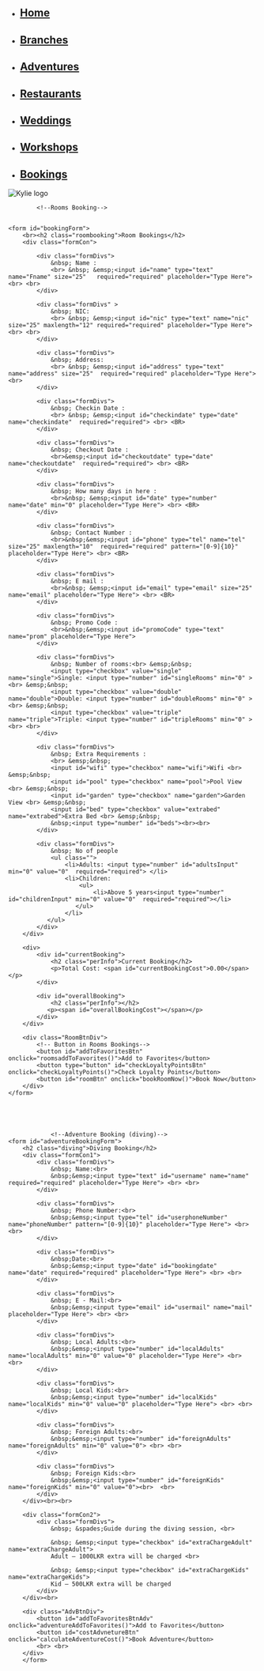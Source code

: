 <!DOCTYPE html>
<html lang="en">
<head>
    <meta charset="UTF-8">
    <meta name="viewport" content="width=device-width, initial-scale=1.0">
    <link rel="stylesheet" href="../css/main.css">
    <link rel="stylesheet" href="../css/event1(wedding).css">
    <link rel="stylesheet" href="../css/event2(workshops).css">
    <script src="../script/script.js" defer></script>
    <title>Bookings</title>
</head>

<body>
    <section>
        <!--Navigation Bar-->
        <nav class="nav1"> 
            <div>
                <ul class="h_ul">
                    <li class="nav_li"> <h2 class="nav_h"> <a class="nav_a" href="../html/home.html">Home </a> </h2> </li>
                    <li class="nav_li"> <h2 class="nav_h"> <a class="nav_a" href="../html/branches.html">Branches </a> </h2> </li>
                    <li class="nav_li"> <h2 class="nav_h"> <a class="nav_a" href="../html/Adventures.html">Adventures </a> </h2> </li>
                    <li class="nav_li"> <h2 class="nav_h"> <a class="nav_a" href="./Restaurants.html">Restaurants </a> </h2> </li>
                    <li class="nav_li"> <h2 class="nav_h"> <a class="nav_a" href="../html/Weddings.html">Weddings </a> </h2> </li><!--Event_1-->
                    <li class="nav_li"> <h2 class="nav_h"> <a class="nav_a" href="../html/Workshops.html">Workshops </a> </h2> </li><!--Event_2-->
                    <li class="nav_li"> <h2 class="nav_h"> <a class="nav_a" href="../html/bookings.html">Bookings </a> </h2> </li>
                </ul>
            </div>
            <div> <img class="logo" src="../img/logo.png" alt="Kylie logo"> </div>
        </nav>
    </section>


            <!--Rooms Booking-->


    <form id="bookingForm"> 
        <br><h2 class="roombooking">Room Bookings</h2>
        <div class="formCon">

            <div class="formDivs">
                &nbsp; Name :
                <br> &nbsp; &emsp;<input id="name" type="text" name="Fname" size="25"   required="required" placeholder="Type Here"> <br> <br>
            </div>
            
            <div class="formDivs" >       
                &nbsp; NIC:
                <br> &nbsp; &emsp;<input id="nic" type="text" name="nic" size="25" maxlength="12" required="required" placeholder="Type Here"> <br> <br>
            </div>

            <div class="formDivs">
                &nbsp; Address:
                <br> &nbsp; &emsp;<input id="address" type="text" name="address" size="25"  required="required" placeholder="Type Here"> <br>
            </div>
           
            <div class="formDivs">
                &nbsp; Checkin Date :
                <br> &nbsp; &emsp;<input id="checkindate" type="date" name="checkindate"  required="required"> <br> <BR>
            </div>  

            <div class="formDivs">
                &nbsp; Checkout Date :
                <br>&emsp;<input id="checkoutdate" type="date" name="checkoutdate"  required="required"> <br> <BR>
            </div>  
 
            <div class="formDivs">
                &nbsp; How many days in here :
                <br>&nbsp; &emsp;<input id="date" type="number" name="date" min="0" placeholder="Type Here"> <br> <BR>
            </div> 

            <div class="formDivs">
                &nbsp; Contact Number :
                <br>&nbsp;&emsp;<input id="phone" type="tel" name="tel" size="25" maxlength="10"  required="required" pattern="[0-9]{10}" placeholder="Type Here"> <br> <BR>
            </div>
            
            <div class="formDivs">
                &nbsp; E mail : 
                <br>&nbsp; &emsp;<input id="email" type="email" size="25" name="email" placeholder="Type Here"> <br> <BR>
            </div>
            
            <div class="formDivs">
                &nbsp; Promo Code :
                <br>&nbsp;&emsp;<input id="promoCode" type="text" name="prom" placeholder="Type Here">
            </div>
            
            <div class="formDivs">
                &nbsp; Number of rooms:<br> &emsp;&nbsp;
                <input type="checkbox" value="single" name="single">Single: <input type="number" id="singleRooms" min="0" > <br> &emsp;&nbsp;
                <input type="checkbox" value="double" name="double">Double: <input type="number" id="doubleRooms" min="0" > <br> &emsp;&nbsp;
                <input type="checkbox" value="triple" name="triple">Triple: <input type="number" id="tripleRooms" min="0" > <br> <br>
            </div>
            
            <div class="formDivs">
                &nbsp; Extra Requirements :
                <br> &emsp;&nbsp;
                <input id="wifi" type="checkbox" name="wifi">Wifi <br> &emsp;&nbsp;
                <input id="pool" type="checkbox" name="pool">Pool View <br> &emsp;&nbsp;
                <input id="garden" type="checkbox" name="garden">Garden View <br> &emsp;&nbsp;
                <input id="bed" type="checkbox" value="extrabed" name="extrabed">Extra Bed <br> &emsp;&nbsp;
                &nbsp;<input type="number" id="beds"><br><br>
            </div>

            <div class="formDivs"> 
                &nbsp; No of people
                <ul class="">
                    <li>Adults: <input type="number" id="adultsInput" min="0" value="0"  required="required"> </li>
                    <li>Children:
                        <ul>
                            <li>Above 5 years<input type="number" id="childrenInput" min="0" value="0"  required="required"></li>
                       </ul>
                    </li>
               </ul>           
            </div>
        </div>

        <div>
            <div id="currentBooking">
                <h2 class="perInfo">Current Booking</h2>
                <p>Total Cost: <span id="currentBookingCost">0.00</span></p>
            </div>

            <div id="overallBooking">
                <h2 class="perInfo"></h2>
               <p><span id="overallBookingCost"></span></p>
            </div>
        </div>

        <div class="RoomBtnDiv">
            <!-- Button in Rooms Bookings-->
            <button id="addToFavoritesBtn" onclick="roomsaddToFavorites()">Add to Favorites</button>
            <button type="button" id="checkLoyaltyPointsBtn" onclick="checkLoyaltyPoints()">Check Loyalty Points</button>
            <button id="roomBtn" onclick="bookRoomNow()">Book Now</button> 
        </div>
    </form>





                <!--Adventure Booking (diving)-->
    <form id="adventureBookingForm">
        <h2 class="diving">Diving Booking</h2>
        <div class="formCon1">        
            <div class="formDivs">
                &nbsp; Name:<br>
                &nbsp;&emsp;<input type="text" id="username" name="name" required="required" placeholder="Type Here"> <br> <br>
            </div>

            <div class="formDivs">
                &nbsp; Phone Number:<br>
                &nbsp;&emsp;<input type="tel" id="userphoneNumber" name="phoneNumber" pattern="[0-9]{10}" placeholder="Type Here"> <br> <br>
            </div>

            <div class="formDivs">
                &nbsp;Date:<br>
                &nbsp;&emsp;<input type="date" id="bookingdate" name="date" required="required" placeholder="Type Here"> <br> <br>     
            </div>

            <div class="formDivs">     
                &nbsp; E - Mail:<br>
                &nbsp;&emsp;<input type="email" id="usermail" name="mail" placeholder="Type Here"> <br> <br>
            </div>
  
            <div class="formDivs">
                &nbsp; Local Adults:<br>
                &nbsp;&emsp;<input type="number" id="localAdults" name="localAdults" min="0" value="0" placeholder="Type Here"> <br> <br>
            </div>
  
            <div class="formDivs">
                &nbsp; Local Kids:<br>
                &nbsp;&emsp;<input type="number" id="localKids" name="localKids" min="0" value="0" placeholder="Type Here"> <br> <br>
            </div>
  
            <div class="formDivs">
                &nbsp; Foreign Adults:<br>
                &nbsp;&emsp;<input type="number" id="foreignAdults" name="foreignAdults" min="0" value="0"> <br> <br>
            </div>
  
            <div class="formDivs">
                &nbsp; Foreign Kids:<br>
                &nbsp;&emsp;<input type="number" id="foreignKids" name="foreignKids" min="0" value="0"><br>  <br>
            </div>
        </div><br><br>
        
        <div class="formCon2">
            <div class="formDivs">
                &nbsp; &spades;Guide during the diving session, <br>
                
                &nbsp; &emsp;<input type="checkbox" id="extraChargeAdult" name="extraChargeAdult">
                Adult – 1000LKR extra will be charged <br>
                
                &nbsp; &emsp;<input type="checkbox" id="extraChargeKids" name="extraChargeKids">
                Kid – 500LKR extra will be charged 
            </div>
        </div><br>

        <div class="AdvBtnDiv">
            <button id="addToFavoritesBtnAdv" onclick="adventureAddToFavorites()">Add to Favorites</button>
            <button id="costAdvnetureBtn" onclick="calculateAdventureCost()">Book Adventure</button>
            <br> <br>
        </div>
        </form>
</body>
</html>

